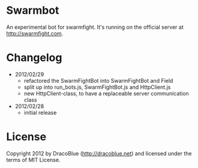 # Swarmbot

An experimental bot for swarmfight. It's running on the official server at <http://swarmfight.com>.

# Changelog

- 2012/02/29
  - refactored the SwarmFightBot into SwarmFightBot and Field
  - split up into run_bots.js, SwarmFightBot.js and HttpClient.js
  - new HttpClient-class, to have a replaceable server communication class
- 2012/02/28
  - initial release

# License

Copyright 2012 by DracoBlue (<http://dracoblue.net>) and licensed under the terms of MIT License.
